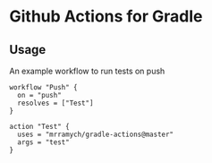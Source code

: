 # Github Actions for Gradle

## Usage
An example workflow to run tests on push

```
workflow "Push" {
  on = "push"
  resolves = ["Test"]
}

action "Test" {
  uses = "mrramych/gradle-actions@master"
  args = "test"
}
```
